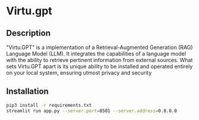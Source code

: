# Virtu.gpt

## Description

"Virtu.GPT" is a implementation of a Retrieval-Augmented Generation (RAG) Language Model (LLM). It integrates the capabilities of a language model with the ability to retrieve pertinent information from external sources. What sets Virtu.GPT apart is its unique ability to be installed and operated entirely on your local system, ensuring utmost privacy and security

## Installation

```bash
pip3 install -r requirements.txt
streamlit run app.py --server.port=8501 --server.address=0.0.0.0 
 